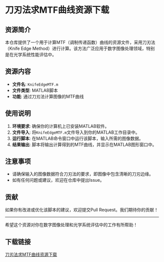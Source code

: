 # 刀刃法求MTF曲线资源下载

## 资源简介

本仓库提供了一个用于计算MTF（调制传递函数）曲线的资源文件，采用刀刃法（Knife Edge Method）进行计算。该方法广泛应用于数字图像处理领域，特别是在光学系统性能评估中。

## 资源内容

- **文件名**: `KnifeEdgeMTF.m`
- **文件类型**: MATLAB脚本
- **功能**: 通过刀刃法计算图像的MTF曲线

## 使用说明

1. **环境要求**: 确保你的计算机上已安装MATLAB软件。
2. **文件导入**: 将`KnifeEdgeMTF.m`文件导入到你的MATLAB工作目录中。
3. **运行脚本**: 在MATLAB命令窗口中运行该脚本，输入所需的图像数据。
4. **结果输出**: 脚本将输出计算得到的MTF曲线，并显示在MATLAB图形窗口中。

## 注意事项

- 请确保输入的图像数据符合刀刃法的要求，即图像中包含清晰的刀刃边缘。
- 如有任何问题或建议，欢迎在仓库中提出Issue。

## 贡献

如果你有改进或优化该脚本的建议，欢迎提交Pull Request。我们期待你的贡献！

---

希望这个资源对你在数字图像处理和光学系统评估中的工作有所帮助！

## 下载链接

[刀刃法求MTF曲线资源下载](https://pan.quark.cn/s/883bd277435b)
